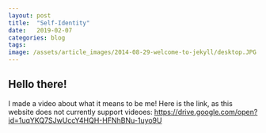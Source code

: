 ```yaml
---
layout: post
title:  "Self-Identity"
date:   2019-02-07
categories: blog
tags:
image: /assets/article_images/2014-08-29-welcome-to-jekyll/desktop.JPG
---
```


<h2>Hello there!</h2>

I made a video about what it means to be me! Here is the link, as this website does not currently support videoes:
https://drive.google.com/open?id=1uqYKQ7SJwUccY4HQH-HFNhBNu-1uyo9U